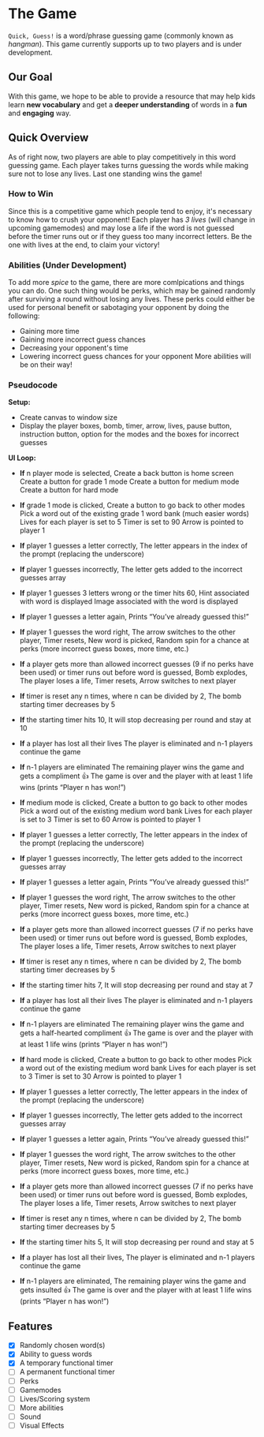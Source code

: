 # The Game
`Quick, Guess!` is a word/phrase guessing game (commonly known as *hangman*). This game currently supports up to two players and is under development.
## Our Goal
With this game, we hope to be able to provide a resource that may help kids learn **new vocabulary** and get a **deeper understanding** of words in a **fun** and **engaging** way.
## Quick Overview
As of right now, two players are able to play competitively in this word guessing game. Each player takes turns  guessing the words while making sure not to lose any lives. Last one standing wins the game!
### How to Win
Since this is a competitive game which people tend to enjoy, it's necessary to know how to crush your opponent! Each player has _3 lives_ (will change in upcoming gamemodes) and may lose a life if the word is not guessed before the timer runs out or if they guess too many incorrect letters. Be the one with lives at the end, to claim your victory!
### Abilities (Under Development)
To add more *spice* to the game, there are more comlpications and things you can do. One such thing would be perks, which may be gained randomly after surviving a round without losing any lives. These perks could either be used for personal benefit or sabotaging your opponent by doing the following:
- Gaining more time
- Gaining more incorrect guess chances
- Decreasing your opponent's time
- Lowering incorrect guess chances for your opponent
More abilities will be on their way!
### Pseudocode
**Setup:**
- Create canvas to window size
- Display the player boxes, bomb, timer, arrow, lives, pause button, instruction button, option for the modes and the boxes for incorrect guesses

**UI Loop:**
- __If__ n player mode is selected, 
     Create a back button is home screen
     Create a button for grade 1 mode
     Create a button for medium mode
     Create a button for hard mode
     
- __If__ grade 1 mode is clicked,
	Create a button to go back to other modes
        Pick a word out of the existing grade 1 word bank (much easier words)
  Lives for each player is set to 5
  Timer is set to 90 
  Arrow is pointed to player 1
 - __If__ player 1 guesses a letter correctly, 
    The letter appears in the index of the prompt (replacing the underscore)
 -  __If__ player 1 guesses incorrectly, 
    The letter gets added to the incorrect guesses array
 - __If__ player 1 guesses 3 letters wrong or the timer hits 60,
    Hint associated with word is displayed
    Image associated with the word is displayed
 - __If__ player 1 guesses a letter again, 
    Prints “You’ve already guessed this!”
 - __If__ player 1 guesses the word right, 
    The arrow switches to the other player, 
    Timer resets, 
    New word is picked,
    Random spin for a chance at perks (more incorrect guess boxes, more time, etc.)
 - __If__ a player gets more than allowed incorrect guesses (9 if no perks have been used) or timer runs out before word is guessed, 
    Bomb explodes,
    The player loses a life,
    Timer resets, 
    Arrow switches to next player
 - __If__ timer is reset any n times, where n can be divided by 2, 
    The bomb starting timer decreases by 5
 - __If__ the starting timer hits 10, 
    It will stop decreasing per round and stay at 10
 - __If__ a player has lost all their lives
    The player is eliminated and n-1 players continue the game
 - __If__ n-1 players are eliminated
    The remaining player wins the game and gets a compliment 👍
    The game is over and the player with at least 1 life wins (prints “Player n has won!”)
    
- __If__ medium mode is clicked,
  Create a button to go back to other modes
  Pick a word out of the existing medium word bank
  Lives for each player is set to 3
  Timer is set to 60 
  Arrow is pointed to player 1
- __If__ player 1 guesses a letter correctly, 
    The letter appears in the index of the prompt (replacing the underscore)
- __If__ player 1 guesses incorrectly, 
    The letter gets added to the incorrect guesses array
- __If__ player 1 guesses a letter again, 
    Prints “You’ve already guessed this!”
- __If__ player 1 guesses the word right, 
    The arrow switches to the other player, 
    Timer resets, 
    New word is picked,
    Random spin for a chance at perks (more incorrect guess boxes, more time, etc.)
- __If__ a player gets more than allowed incorrect guesses (7 if no perks have been used) or timer runs out before word is guessed, 
    Bomb explodes,
    The player loses a life,
    Timer resets, 
    Arrow switches to next player
- __If__ timer is reset any n times, where n can be divided by 2, 
    The bomb starting timer decreases by 5
- __If__ the starting timer hits 7, 
    It will stop decreasing per round and stay at 7
- __If__ a player has lost all their lives
    The player is eliminated and n-1 players continue the game
- __If__ n-1 players are eliminated
    The remaining player wins the game and gets a half-hearted compliment 👍
    The game is over and the player with at least 1 life wins (prints “Player n has won!”)

- __If__ hard mode is clicked,
	Create a button to go back to other modes
  Pick a word out of the existing medium word bank
  Lives for each player is set to 3
  Timer is set to 30
  Arrow is pointed to player 1
- __If__ player 1 guesses a letter correctly, 
    The letter appears in the index of the prompt (replacing the underscore)
- __If__ player 1 guesses incorrectly, 
    The letter gets added to the incorrect guesses array
- __If__ player 1 guesses a letter again, 
    Prints “You’ve already guessed this!”
- __If__ player 1 guesses the word right, 
    The arrow switches to the other player, 
    Timer resets, 
    New word is picked,
    Random spin for a chance at perks (more incorrect guess boxes, more time, etc.)
- __If__ a player gets more than allowed incorrect guesses (7 if no perks have been used) or timer runs out before word is guessed, 
    Bomb explodes,
    The player loses a life,
    Timer resets, 
    Arrow switches to next player
- __If__ timer is reset any n times, where n can be divided by 2, 
    The bomb starting timer decreases by 5
- __If__ the starting timer hits 5, 
    It will stop decreasing per round and stay at 5
- __If__ a player has lost all their lives,
    The player is eliminated and n-1 players continue the game
- __If__ n-1 players are eliminated,
    The remaining player wins the game and gets insulted 👍
    The game is over and the player with at least 1 life wins (prints “Player n has won!”)



## Features
- [x] Randomly chosen word(s)
- [x] Ability to guess words
- [x] A temporary functional timer
- [ ] A permanent functional timer
- [ ] Perks
- [ ] Gamemodes
- [ ] Lives/Scoring system
- [ ] More abilities
- [ ] Sound
- [ ] Visual Effects
